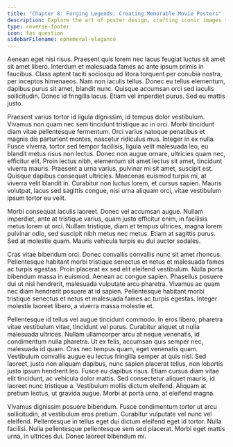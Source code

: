 ```yaml
---
title: "Chapter 8: Forging Legends: Creating Memorable Movie Posters"
description: Explore the art of poster design, crafting iconic images that capture the essence of films.
type: reverse-footer
icon: fas question
sidebarFilename: ephemeral-elegance
---
```

Aenean eget nisi risus. Praesent quis lorem nec lacus feugiat luctus sit amet sit amet libero. Interdum et malesuada fames ac ante ipsum primis in faucibus. Class aptent taciti sociosqu ad litora torquent per conubia nostra, per inceptos himenaeos. Nam non iaculis tellus. Donec eu tellus elementum, dapibus purus sit amet, blandit nunc. Quisque accumsan orci sed iaculis sollicitudin. Donec id fringilla lacus. Etiam vel imperdiet purus. Sed eu mattis justo.

Praesent varius tortor id ligula dignissim, id tempus dolor vestibulum. Vivamus non quam nec sem tincidunt tristique ac in orci. Morbi tincidunt diam vitae pellentesque fermentum. Orci varius natoque penatibus et magnis dis parturient montes, nascetur ridiculus mus. Integer in ex nulla. Fusce viverra, tortor sed tempor facilisis, ligula velit malesuada leo, eu blandit metus risus non lectus. Donec non augue ornare, ultricies quam nec, efficitur elit. Proin lectus nibh, elementum sit amet lectus sit amet, tincidunt viverra mauris. Praesent a urna varius, pulvinar mi sit amet, suscipit est. Quisque dapibus consequat ultricies. Maecenas euismod turpis mi, at viverra velit blandit in. Curabitur non luctus lorem, et cursus sapien. Mauris volutpat, lacus sed sagittis congue, nisi urna aliquam orci, vitae vestibulum ipsum tortor eu velit.

Morbi consequat iaculis laoreet. Donec vel accumsan augue. Nullam imperdiet, ante at tristique varius, quam justo efficitur enim, in facilisis metus lorem ut orci. Nullam tristique, diam et tempus ultrices, magna lorem pulvinar odio, sed suscipit nibh metus nec metus. Etiam at sagittis purus. Sed at molestie quam. Mauris vehicula turpis eu dui auctor sodales.

Cras vitae bibendum orci. Donec convallis convallis nunc sit amet rhoncus. Pellentesque habitant morbi tristique senectus et netus et malesuada fames ac turpis egestas. Proin placerat ex sed elit eleifend vestibulum. Nulla porta bibendum massa in euismod. Aenean ac congue sapien. Phasellus posuere dui ut nisl hendrerit, malesuada vulputate arcu pharetra. Vivamus ac quam nec diam hendrerit posuere at id sapien. Pellentesque habitant morbi tristique senectus et netus et malesuada fames ac turpis egestas. Integer molestie laoreet libero, a viverra massa molestie et.

Pellentesque id tellus vel augue tincidunt commodo. In eros libero, pharetra vitae vestibulum vitae, tincidunt vel purus. Curabitur aliquet ut nulla malesuada ultrices. Nullam ullamcorper arcu at neque venenatis, id condimentum nulla pharetra. Ut ex felis, accumsan quis semper nec, malesuada id quam. Cras nec tempus quam, eget venenatis quam. Vestibulum convallis augue eu lectus fringilla semper at quis nisl. Sed laoreet, justo non aliquam dapibus, nunc sapien placerat tellus, non lobortis justo ipsum hendrerit leo. Fusce eu dapibus risus. Etiam cursus diam vitae elit tincidunt, ac vehicula dolor mattis. Sed consectetur aliquet mauris, id laoreet nunc tristique a. Vestibulum mollis dictum eleifend. Aliquam at pretium lectus, ut gravida augue. Morbi at porta urna, at eleifend magna.

Vivamus dignissim posuere bibendum. Fusce condimentum tortor ut arcu sollicitudin, at vestibulum eros pretium. Curabitur vulputate vel nunc vel eleifend. Pellentesque in tellus eget dui dictum eleifend eget id tortor. Nulla facilisi. Nulla pellentesque pellentesque sem sed placerat. Morbi eget mattis urna, in ultrices dui. Donec laoreet bibendum mi.